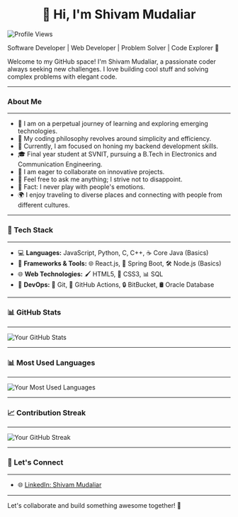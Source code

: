 <!--
**shiv-1203/shiv-1203** is a ✨ _special_ ✨ repository because its `README.md` (this file) appears on your GitHub profile.

Here are some ideas to get you started:

- 🔭 I’m currently working on ...
- 🌱 I’m currently learning ...
- 👯 I’m looking to collaborate on ...
- 🤔 I’m looking for help with ...
- 💬 Ask me about ...
- 📫 How to reach me: ...
- 😄 Pronouns: ...
- ⚡ Fun fact: ...
-->

<h1 align="center"> 👋 Hi, I'm Shivam Mudaliar </h1>

![Profile Views](https://komarev.com/ghpvc/?username=shiv-1203&color=brightgreen&style=plastic&label=Profile+Views&height=70)

Software Developer | Web Developer | Problem Solver | Code Explorer 🚀

Welcome to my GitHub space! I'm Shivam Mudaliar, a passionate coder always seeking new challenges. I love building cool stuff and solving complex problems with elegant code.

---
### About Me
---
- 🌱 I am on a perpetual journey of learning and exploring emerging technologies.
- 🤔 My coding philosophy revolves around simplicity and efficiency.
- 💼 Currently, I am focused on honing my backend development skills.
- 🎓 Final year student at SVNIT, pursuing a B.Tech in Electronics and Communication Engineering.
- 👯 I am eager to collaborate on innovative projects.
- 💬 Feel free to ask me anything; I strive not to disappoint.
- 🎸 Fact: I never play with people's emotions.
- 🌍 I enjoy traveling to diverse places and connecting with people from different cultures.

---
### 💼 Tech Stack
---
- 💻 **Languages:** JavaScript, Python, C, C++, ☕ Core Java (Basics)
- 🚀 **Frameworks & Tools:** 🌐 React.js, 🚀 Spring Boot, 🛠️ Node.js (Basics)
- 🌐 **Web Technologies:** 🖌️ HTML5, 🎨 CSS3, 📊 SQL
- 🧰 **DevOps:** 🔗 Git, 🤖 GitHub Actions, 🔒 BitBucket, 🛢️ Oracle Database

---
### 📊 GitHub Stats
---
![Your GitHub Stats](https://github-readme-stats.vercel.app/api?username=shiv-1203&show_icons=true&theme=default&count_private=true)

---
### 📊 Most Used Languages
---
![Your Most Used Languages](https://github-readme-stats.vercel.app/api/top-langs/?username=shiv-1203&layout=compact&theme=default)

---
### 📈 Contribution Streak
---
![Your GitHub Streak](https://github-readme-streak-stats.herokuapp.com/?user=shiv-1203&theme=default)

---
### 🤝 Let's Connect
---
- 🌐 [LinkedIn: Shivam Mudaliar](https://www.linkedin.com/in/shivam-mudaliar-145a58201/)

---
Let's collaborate and build something awesome together! 🌟
